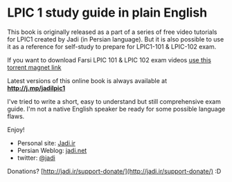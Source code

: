 # LPIC 1 study guide in plain English

This book is originally released as a part of a series of free video tutorials for LPIC1 created by Jadi (in Persian language). But it is also possible to use it as a reference for self-study to prepare for LPIC1-101 & LPIC-102 exam.

If you want to download Farsi LPIC 101 & LPIC 102 exam videos [use this torrent magnet link](magnet:?xt=urn:btih:e003aba9b19bee27dab9085f79afb4ed88d856b2&dn=Jadi-net-LPIC1-Exam101and102-version1.0-July2016&tr=udp%3a%2f%2fdenis.stalker.h3q.com%3a6969%2fannounce&tr=http%3a%2f%2fopen.tracker.thepiratebay.org%2fannounce&tr=http%3a%2f%2fdenis.stalker.h3q.com%3a6969%2fannounce&tr=http%3a%2f%2fwww.sumotracker.com%2fannounce&tr=http%3a%2f%2fwww.torrent-downloads.to%3a2710%2fannounce)

Latest versions of this online book is always available at **http://j.mp/jadilpic1**

I've tried to write a short, easy to understand but still comprehensive exam guide. I'm not a native English speaker be ready for some possible language flaws. 

Enjoy!

- Personal site: [Jadi.ir](http://jadi.ir)
- Persian Weblog: [jadi.net](http://jadi.net)
- twitter: [@jadi](http://twitter.com/jadi)

Donations? [http://jadi.ir/support-donate/](http://jadi.ir/support-donate/) :D

